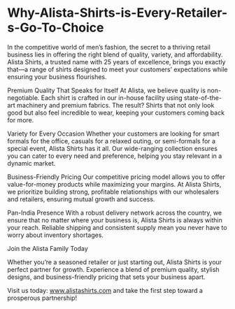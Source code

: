 # Why-Alista-Shirts-is-Every-Retailer-s-Go-To-Choice
In the competitive world of men’s fashion, the secret to a thriving retail business lies in offering the right blend of quality, variety, and affordability. Alista Shirts, a trusted name with 25 years of excellence, brings you exactly that—a range of shirts designed to meet your customers’ expectations while ensuring your business flourishes.

Premium Quality That Speaks for Itself
At Alista, we believe quality is non-negotiable. Each shirt is crafted in our in-house facility using state-of-the-art machinery and premium fabrics. The result? Shirts that not only look good but also feel incredible to wear, keeping your customers coming back for more.

Variety for Every Occasion
Whether your customers are looking for smart formals for the office, casuals for a relaxed outing, or semi-formals for a special event, Alista Shirts has it all. Our wide-ranging collection ensures you can cater to every need and preference, helping you stay relevant in a dynamic market.

Business-Friendly Pricing
Our competitive pricing model allows you to offer value-for-money products while maximizing your margins. At Alista Shirts, we prioritize building strong, profitable relationships with our wholesalers and retailers, ensuring mutual growth and success.

Pan-India Presence
With a robust delivery network across the country, we ensure that no matter where your business is, Alista Shirts is always within your reach. Reliable shipping and consistent supply mean you never have to worry about inventory shortages.

Join the Alista Family Today

Whether you’re a seasoned retailer or just starting out, Alista Shirts is your perfect partner for growth. Experience a blend of premium quality, stylish designs, and business-friendly pricing that sets your business apart.

Visit us today: www.alistashirts.com and take the first step toward a prosperous partnership!
